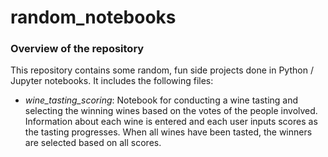 # random_notebooks

### Overview of the repository

This repository contains some random, fun side projects done in Python / Jupyter notebooks. It includes the following files:

- *wine_tasting_scoring*: Notebook for conducting a wine tasting and selecting the winning wines based on the votes of the people involved. Information about each wine is entered and each user inputs scores as the tasting progresses. When all wines have been tasted, the winners are selected based on all scores.  
